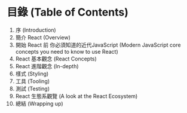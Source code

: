 # 目錄 (Table of Contents)

1. 序 (Introduction)
2. 簡介 React (Overview)
3. 開始 React 前 你必須知道的近代JavaScript (Modern JavaScript core concepts you need to know to use React)
4. React 基本觀念 (React Concepts)
5. React 進階觀念 (In-depth)
6. 樣式 (Styling)
7. 工具 (Tooling)
8. 測試 (Testing)
9. React 生態系觀覽 (A look at the React Ecosystem)
10. 總結 (Wrapping up)
